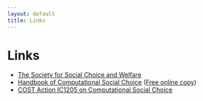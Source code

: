 ```yaml
---
layout: default
title: Links
---
```


# Links

- [The Society for Social Choice and Welfare](https://scwsociety.org/)
- [Handbook of Computational Social Choice](http://www.cambridge.org/9781107060432) ([Free online copy](http://www.cambridge.org/download_file/951600))
- [COST Action IC1205 on Computational Social Choice](http://www.illc.uva.nl/COST-IC1205/)
